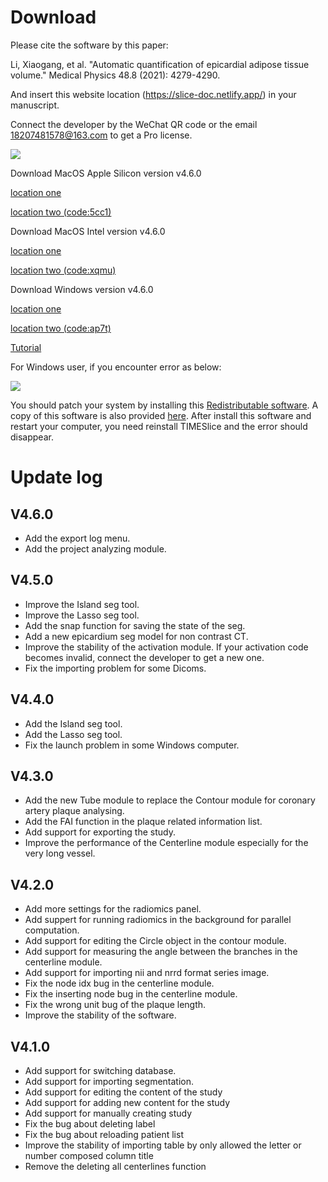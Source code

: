 # Download

Please cite the software by this paper:

Li, Xiaogang, et al. "Automatic quantification of epicardial adipose tissue volume." Medical Physics 48.8 (2021): 4279-4290.

And insert this website location (https://slice-doc.netlify.app/) in your manuscript.

Connect the developer by the WeChat QR code or the email 18207481578@163.com to get a Pro license.

![](/images/QR.png)

Download MacOS Apple Silicon version v4.6.0 

<a href='https://github.com/MountainAndMorning/EATSeg/releases/download/v4.6.0/TIMESlicePro_4.6.0.dmg'>location one</a>

<a href='https://pan.baidu.com/s/1JjfJIq5jP45uvC-xqwA87A?pwd=5cc1'>location two (code:5cc1)</a>

Download MacOS Intel version v4.6.0 

<a href='https://github.com/MountainAndMorning/EATSeg/releases/download/v4.6.0/TIMESlicePro_4.6.0.Intel.dmg'>location one</a>

<a href='https://pan.baidu.com/s/1z2egH6r472qLUoLLifaOBA?pwd=xqmu'>location two (code:xqmu)</a>


Download Windows version v4.6.0 

<a href='https://github.com/MountainAndMorning/EATSeg/releases/download/v4.6.0/TIMESlicePro_4.6.0.exe'>location one</a>

<a href='https://pan.baidu.com/s/18L8BJX5jY-63bKg_3hdTxw?pwd=ap7t'>location two (code:ap7t)</a>

<a href='https://b23.tv/9gyl6Q6'>Tutorial</a>

For Windows user, if you encounter error as below:

![](/images/error.png)

You should patch your system by installing this <a href='https://learn.microsoft.com/en-US/cpp/windows/latest-supported-vc-redist?view=msvc-170'>Redistributable software</a>.
A copy of this software is also provided <a href='/VC_redist.x64.exe'>here</a>.
After install this software and restart your computer, you need reinstall TIMESlice and the error should disappear.

# Update log

## V4.6.0
- Add the export log menu.
- Add the project analyzing module.

## V4.5.0
- Improve the Island seg tool.
- Improve the Lasso seg tool.
- Add the snap function for saving the state of the seg.
- Add a new epicardium seg model for non contrast CT.
- Improve the stability of the activation module. If your activation code becomes invalid, connect the developer to get a new one.
- Fix the importing problem for some Dicoms.

## V4.4.0
- Add the Island seg tool.
- Add the Lasso seg tool.
- Fix the launch problem in some Windows computer.

## V4.3.0
- Add the new Tube module to replace the Contour module for coronary artery plaque analysing.
- Add the FAI function in the plaque related information list.
- Add support for exporting the study.
- Improve the performance of the Centerline module especially for the very long vessel.

## V4.2.0

- Add more settings for the radiomics panel.
- Add suppert for running radiomics in the background for parallel computation.
- Add support for editing the Circle object in the contour module.
- Add support for measuring the angle between the branches in the centerline module.
- Add support for importing nii and nrrd format series image.
- Fix the node idx bug in the centerline module.
- Fix the inserting node bug in the centerline module.
- Fix the wrong unit bug of the plaque length.
- Improve the stability of the software.

## V4.1.0

- Add support for switching database.
- Add support for importing segmentation.
- Add support for editing the content of the study
- Add support for adding new content for the study
- Add support for manually creating study
- Fix the bug about deleting label
- Fix the bug about reloading patient list
- Improve the stability of importing table by only allowed the letter or number composed column title
- Remove the deleting all centerlines function



